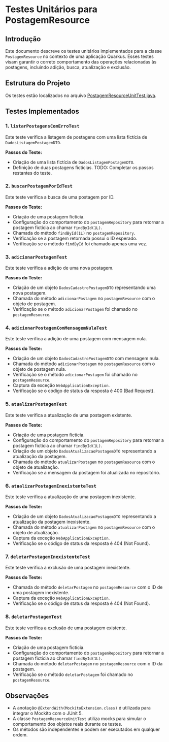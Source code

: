 # Testes Unitários para PostagemResource

## Introdução

Este documento descreve os testes unitários implementados para a classe `PostagemResource` no contexto de uma aplicação Quarkus. Esses testes visam garantir o correto comportamento das operações relacionadas às postagens, incluindo adição, busca, atualização e exclusão.

## Estrutura do Projeto

Os testes estão localizados no arquivo [PostagemResourceUnitTest.java](src/test/java/br/com/doasanguepoa/postagem/controller/PostagemResourceUnitTest.java).

## Testes Implementados

### 1. `listarPostagensComErroTest`

Este teste verifica a listagem de postagens com uma lista fictícia de `DadosListagemPostagemDTO`.

**Passos do Teste:**
- Criação de uma lista fictícia de `DadosListagemPostagemDTO`.
- Definição de duas postagens fictícias.
TODO: Completar os passos restantes do teste.

### 2. `buscarPostagemPorIdTest`

Este teste verifica a busca de uma postagem por ID.

**Passos do Teste:**
- Criação de uma postagem fictícia.
- Configuração do comportamento do `postagemRepository` para retornar a postagem fictícia ao chamar `findById(1L)`.
- Chamada do método `findById(1L)` no `postagemRepository`.
- Verificação se a postagem retornada possui o ID esperado.
- Verificação se o método `findById` foi chamado apenas uma vez.

### 3. `adicionarPostagemTest`

Este teste verifica a adição de uma nova postagem.

**Passos do Teste:**
- Criação de um objeto `DadosCadastroPostagemDTO` representando uma nova postagem.
- Chamada do método `adicionarPostagem` no `postagemResource` com o objeto de postagem.
- Verificação se o método `adicionarPostagem` foi chamado no `postagemResource`.

### 4. `adicionarPostagemComMensagemNulaTest`

Este teste verifica a adição de uma postagem com mensagem nula.

**Passos do Teste:**
- Criação de um objeto `DadosCadastroPostagemDTO` com mensagem nula.
- Chamada do método `adicionarPostagem` no `postagemResource` com o objeto de postagem nula.
- Verificação se o método `adicionarPostagem` foi chamado no `postagemResource`.
- Captura da exceção `WebApplicationException`.
- Verificação se o código de status da resposta é 400 (Bad Request).

### 5. `atualizarPostagemTest`

Este teste verifica a atualização de uma postagem existente.

**Passos do Teste:**
- Criação de uma postagem fictícia.
- Configuração do comportamento do `postagemRepository` para retornar a postagem fictícia ao chamar `findById(1L)`.
- Criação de um objeto `DadosAtualizacaoPostagemDTO` representando a atualização da postagem.
- Chamada do método `atualizarPostagem` no `postagemResource` com o objeto de atualização.
- Verificação se a mensagem da postagem foi atualizada no repositório.

### 6. `atualizarPostagemInexistenteTest`

Este teste verifica a atualização de uma postagem inexistente.

**Passos do Teste:**
- Criação de um objeto `DadosAtualizacaoPostagemDTO` representando a atualização da postagem inexistente.
- Chamada do método `atualizarPostagem` no `postagemResource` com o objeto de atualização.
- Captura da exceção `WebApplicationException`.
- Verificação se o código de status da resposta é 404 (Not Found).

### 7. `deletarPostagemInexistenteTest`

Este teste verifica a exclusão de uma postagem inexistente.

**Passos do Teste:**
- Chamada do método `deletarPostagem` no `postagemResource` com o ID de uma postagem inexistente.
- Captura da exceção `WebApplicationException`.
- Verificação se o código de status da resposta é 404 (Not Found).

### 8. `deletarPostagemTest`

Este teste verifica a exclusão de uma postagem existente.

**Passos do Teste:**
- Criação de uma postagem fictícia.
- Configuração do comportamento do `postagemRepository` para retornar a postagem fictícia ao chamar `findById(1L)`.
- Chamada do método `deletarPostagem` no `postagemResource` com o ID da postagem.
- Verificação se o método `deletarPostagem` foi chamado no `postagemResource`.

## Observações

- A anotação `@ExtendWith(MockitoExtension.class)` é utilizada para integrar o Mockito com o JUnit 5.
- A classe `PostagemResourceUnitTest` utiliza mocks para simular o comportamento dos objetos reais durante os testes.
- Os métodos são independentes e podem ser executados em qualquer ordem.
